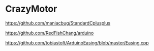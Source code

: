 # CrazyMotor
https://github.com/maniacbug/StandardCplusplus

https://github.com/RedFishChang/arduino

https://github.com/tobiastoft/ArduinoEasing/blob/master/Easing.cpp
